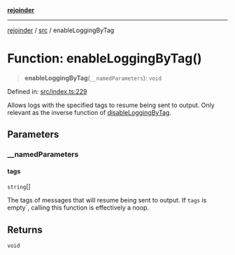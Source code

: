 [**rejoinder**](../../README.md)

***

[rejoinder](../../README.md) / [src](../README.md) / enableLoggingByTag

# Function: enableLoggingByTag()

> **enableLoggingByTag**(`__namedParameters`): `void`

Defined in: [src/index.ts:229](https://github.com/Xunnamius/rejoinder/blob/9296149d58253119677e1f99010c807c5028c30d/src/index.ts#L229)

Allows logs with the specified tags to resume being sent to output. Only relevant as the inverse function of [disableLoggingByTag](disableLoggingByTag.md).

## Parameters

### \_\_namedParameters

#### tags

`string`[]

The tags of messages that will resume being sent to output. If `tags` is
empty`, calling this function is effectively a noop.

## Returns

`void`
